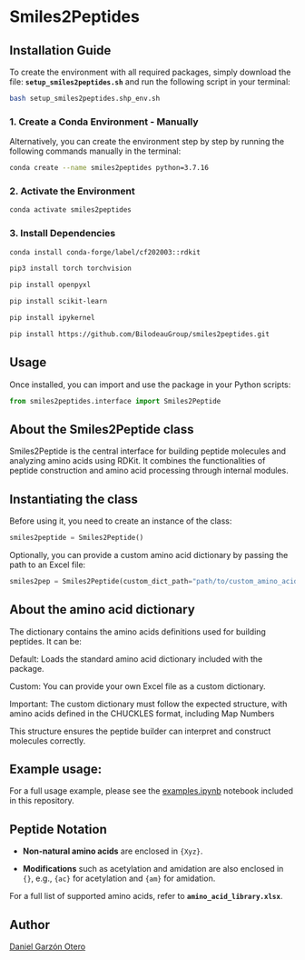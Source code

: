 # Smiles2Peptides



## Installation Guide

To create the environment with all required packages, simply download the file: **`setup_smiles2peptides.sh`** and run the following script in your terminal:

```sh
bash setup_smiles2peptides.shp_env.sh 
```

### 1. Create a Conda Environment - Manually
Alternatively, you can create the environment step by step by running the following commands manually in the terminal:

```sh
conda create --name smiles2peptides python=3.7.16
```

### 2. Activate the Environment

```sh
conda activate smiles2peptides
```

### 3. Install Dependencies

```sh
conda install conda-forge/label/cf202003::rdkit
```
```sh
pip3 install torch torchvision
```
```sh
pip install openpyxl
```
```sh
pip install scikit-learn
```
```sh
pip install ipykernel
```
```sh
pip install https://github.com/BilodeauGroup/smiles2peptides.git
```

## Usage

Once installed, you can import and use the package in your Python scripts:

```python
from smiles2peptides.interface import Smiles2Peptide
```

## About the Smiles2Peptide class
Smiles2Peptide is the central interface for building peptide molecules and analyzing amino acids using RDKit. It combines the functionalities of peptide construction and amino acid processing through internal modules.

## Instantiating the class
Before using it, you need to create an instance of the class:

```python
smiles2peptide = Smiles2Peptide()
```
Optionally, you can provide a custom amino acid dictionary by passing the path to an Excel file:
```python
smiles2pep = Smiles2Peptide(custom_dict_path="path/to/custom_amino_acids.xlsx")
```

## About the amino acid dictionary
The dictionary contains the amino acids definitions used for building peptides. It can be:

Default: Loads the standard amino acid dictionary included with the package.

Custom: You can provide your own Excel file as a custom dictionary.

Important: The custom dictionary must follow the expected structure, with amino acids defined in the CHUCKLES format, including Map Numbers

This structure ensures the peptide builder can interpret and construct molecules correctly.

## Example usage:

For a full usage example, please see the [examples.ipynb](examples.ipynb) notebook included in this repository.


## Peptide Notation



- **Non-natural amino acids** are enclosed in `{Xyz}`.

- **Modifications** such as acetylation and amidation are also enclosed in `{}`, e.g., `{ac}` for acetylation and `{am}` for amidation.

For a full list of supported amino acids, refer to **`amino_acid_library.xlsx`**.

## Author

[Daniel Garzón Otero](https://github.com/danielgarzonotero)
